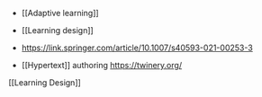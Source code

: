   - [[Adaptive learning]]
  - [[Learning design]]

  - https://link.springer.com/article/10.1007/s40593-021-00253-3
  - [[Hypertext]] authoring https://twinery.org/

[[Learning Design]]